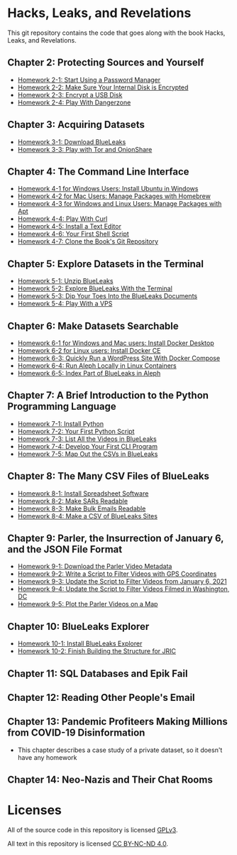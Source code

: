 # Hacks, Leaks, and Revelations

This git repository contains the code that goes along with the book Hacks, Leaks, and Revelations.

## Chapter 2: Protecting Sources and Yourself

- [Homework 2-1: Start Using a Password Manager](./chapter-2/homework-2-1.md)
- [Homework 2-2: Make Sure Your Internal Disk is Encrypted](./chapter-2/homework-2-2.md)
- [Homework 2-3: Encrypt a USB Disk](./chapter-2/homework-2-3.md)
- [Homework 2-4: Play With Dangerzone](./chapter-2/homework-2-4.md)

## Chapter 3: Acquiring Datasets

- [Homework 3-1: Download BlueLeaks](./chapter-3/homework-3-1.md)
- [Homework 3-3: Play with Tor and OnionShare](./chapter-3/homework-3-2.md)

## Chapter 4: The Command Line Interface

- [Homework 4-1 for Windows Users: Install Ubuntu in Windows](./chapter-4/homework-4-1.md)
- [Homework 4-2 for Mac Users: Manage Packages with Homebrew](./chapter-4/homework-4-2.md)
- [Homework 4-3 for Windows and Linux Users: Manage Packages with Apt](./chapter-4/homework-4-3.md)
- [Homework 4-4: Play With Curl](./chapter-4/homework-4-4.md)
- [Homework 4-5: Install a Text Editor](./chapter-4/homework-4-5.md)
- [Homework 4-6: Your First Shell Script](./chapter-4/homework-4-6.md)
- [Homework 4-7: Clone the Book's Git Repository](./chapter-4/homework-4-7.md)

## Chapter 5: Explore Datasets in the Terminal

- [Homework 5-1: Unzip BlueLeaks](./chapter-5/homework-5-1.md)
- [Homework 5-2: Explore BlueLeaks With the Terminal](./chapter-5/homework-5-2.md)
- [Homework 5-3: Dip Your Toes Into the BlueLeaks Documents](./chapter-5/homework-5-3.md)
- [Homework 5-4: Play With a VPS](./chapter-5/homework-5-4.md)

## Chapter 6: Make Datasets Searchable

- [Homework 6-1 for Windows and Mac users: Install Docker Desktop](./chapter-6/homework-6-1.md)
- [Homework 6-2 for Linux users: Install Docker CE](./chapter-6/homework-6-2.md)
- [Homework 6-3: Quickly Run a WordPress Site With Docker Compose](./chapter-6/homework-6-3.md)
- [Homework 6-4: Run Aleph Locally in Linux Containers](./chapter-6/homework-6-4.md)
- [Homework 6-5: Index Part of BlueLeaks in Aleph](./chapter-6/homework-6-5.md)

## Chapter 7: A Brief Introduction to the Python Programming Language

- [Homework 7-1: Install Python](./chapter-7/homework-7-1.md)
- [Homework 7-2: Your First Python Script](./chapter-7/homework-7-2.md)
- [Homework 7-3: List All the Videos in BlueLeaks](./chapter-7/homework-7-3.md)
- [Homework 7-4: Develop Your First CLI Program](./chapter-7/homework-7-4.md)
- [Homework 7-5: Map Out the CSVs in BlueLeaks](./chapter-7/homework-7-5.md)

## Chapter 8: The Many CSV Files of BlueLeaks

- [Homework 8-1: Install Spreadsheet Software](./chapter-8/homework-8-1.md)
- [Homework 8-2: Make SARs Readable](./chapter-8/homework-8-2.md)
- [Homework 8-3: Make Bulk Emails Readable](./chapter-8/homework-8-3.md)
- [Homework 8-4: Make a CSV of BlueLeaks Sites](./chapter-8/homework-8-4.md)

## Chapter 9: Parler, the Insurrection of January 6, and the JSON File Format

- [Homework 9-1: Download the Parler Video Metadata](./chapter-9/homework-9-1.md)
- [Homework 9-2: Write a Script to Filter Videos with GPS Coordinates](./chapter-9/homework-9-2.md)
- [Homework 9-3: Update the Script to Filter Videos from January 6, 2021](./chapter-9/homework-9-3.md)
- [Homework 9-4: Update the Script to Filter Videos Filmed in Washington, DC](./chapter-9/homework-9-4.md)
- [Homework 9-5: Plot the Parler Videos on a Map](./chapter-9/homework-9-5.md)

## Chapter 10: BlueLeaks Explorer

- [Homework 10-1: Install BlueLeaks Explorer](./chapter-10/homework-10-1.md)
- [Homework 10-2: Finish Building the Structure for JRIC](./chapter-10/homework-10-2.md)

## Chapter 11: SQL Databases and Epik Fail

## Chapter 12: Reading Other People's Email

## Chapter 13: Pandemic Profiteers Making Millions from COVID-19 Disinformation

- This chapter describes a case study of a private dataset, so it doesn't have any homework

## Chapter 14: Neo-Nazis and Their Chat Rooms

# Licenses

All of the source code in this repository is licensed [GPLv3](./LICENSE).

All text in this repository is licensed [CC BY-NC-ND 4.0](https://creativecommons.org/licenses/by-nc-nd/4.0/).